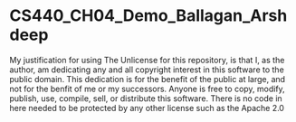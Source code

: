 # CS440_CH04_Demo_Ballagan_Arshdeep

My justification for using The Unlicense for this repository, is that I, as the author, am dedicating any and all copyright interest in this software to the public domain. This dedication is for the benefit of the public at large, and not for the benfit of me or my successors. Anyone is free to copy, modify, publish, use, compile, sell, or distribute this software. There is no code in here needed to be protected by any other license such as the Apache 2.0
